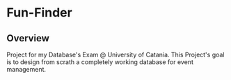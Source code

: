 # Fun-Finder
## Overview
Project for my Database's Exam @ University of Catania. 
This Project's goal is to design from scrath a completely working database for event management.

